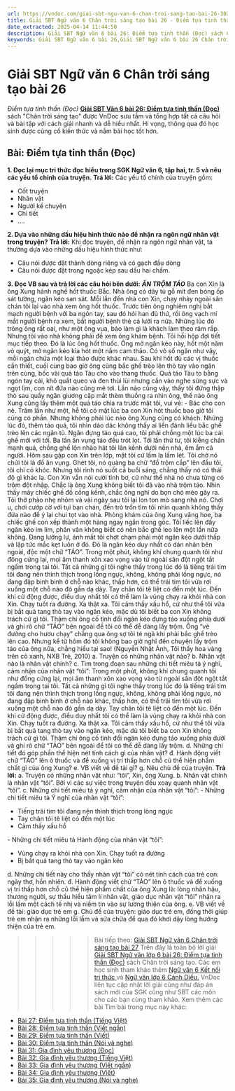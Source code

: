 ```yaml
---
url: https://vndoc.com/giai-sbt-ngu-van-6-chan-troi-sang-tao-bai-26-303863
title: Giải SBT Ngữ văn 6 Chân trời sáng tạo bài 26 - Điểm tựa tinh thần (Đọc) - VnDoc.com
date_extracted: 2025-04-14 11:44:50
description: Giải SBT Ngữ văn 6 bài 26: Điểm tựa tinh thần (Đọc) sách Chân trời sáng tạo với cuộc sống có đáp án chi tiết cho các bạn cùng tham khảo.
keywords: Giải SBT Ngữ văn 6 bài 26,Giải SBT Ngữ văn 6 bài 26 Chân trời sáng tạo,Giải sách bài tập Ngữ văn CTST lớp 6,Ngữ văn lớp 6 Chân trời sáng tạo,giải bài tập ngữ văn lớp 6,bài Điểm tựa tinh thần (Đọc)
---
```


# Giải SBT Ngữ văn 6 Chân trời sáng tạo bài 26
 _Điểm tựa tinh thần \(Đọc\)_
[**Giải SBT Văn 6 bài 26: Điểm tựa tinh thần \(Đọc\)**](<https://vndoc.com/giai-sbt-ngu-van-6-chan-troi-sang-tao-bai-26-303863>) sách "Chân trời sáng tạo" được VnDoc sưu tầm và tổng hợp tất cả câu hỏi và bài tập với cách giải nhanh và dễ hiểu nhất. Hi vọng, thông qua đó học sinh được củng cố kiến thức và nắm bài học tốt hơn.
## Bài: Điểm tựa tinh thần \(Đọc\)
**1\. Đọc lại mục tri thức đọc hiểu trong SGK Ngữ văn 6, tập hai, tr. 5 và nêu các yếu tố chính của truyện.**
**Trả lời:**
Các yếu tố chính của truyện gồm:
  * Cốt truyện
  * Nhân vật
  * Người kể chuyện
  * Chi tiết
  * ….

**2\. Dựa vào những dấu hiệu hình thức nào để nhận ra ngôn ngữ nhân vật trong truyện?**
**Trả lời:**
Khi đọc truyện, để nhận ra ngôn ngữ nhân vật, ta thường dựa vào những dấu hiệu hình thức như:
  * Câu nói được đặt thành dòng riêng và có gạch đầu dòng
  * Câu nói được đặt trong ngoặc kép sau dấu hai chấm.

**3\. Đọc VB sau và trả lời các câu hỏi bên dưới:**
**_ĂN TRỘM TÁO_**
Ba con Xin là ông Xung hành nghề hốt thuốc Bắc. Nhà ông có dãy tủ gỗ mít đen bóng ốp sát tường, ngăn kéo san sát. Mỗi lần đến nhà con Xin, chạy nhảy ngoài sân chán tôi lại vào nhà xem ông hốt thuốc.
Trước tiên ông nghiêm nghị bắt mạch người bệnh với ba ngón tay, sau đó hỏi han đủ thứ, rồi ông vạch mí mắt người bệnh ra xem, bắt người bệnh thẻ cả lưỡi ra nữa. Những lúc đó trông ông rất oai, như một ông vua, bảo làm gì là khách làm theo răm rắp.
Nhưng tôi vào nhà không phải đề xem ông khám bệnh. Tôi hồi hộp đợi tiết mục tiếp theo. Đó là lúc ông hốt thuốc.
Ông mở ngăn kéo này, hốt một năm vỏ quýt, mở ngăn kéo kia hót một nắm cam thảo. Có vô số ngăn như vậy, mỗi ngăn chứa một loại thảo được khác nhau.
Sau khi hốt đủ các vị thuốc cần thiết, cuối cùng bao giờ ông cũng bắc ghế trèo lên thò tay vào ngăn trên cùng, bốc vài quả táo Tàu cho vào thang thuốc.
Quả táo Tàu to bằng ngón tay cái, khô quắt queo và đen thùi lùi nhưng cắn vào nghe sừng sực và ngọt lịm, con nít đứa nào cũng mê tơi.
Lần nào cũng vậy, thấy tôi đứng thập thò sau quầy ngăn giương cặp mắt thèm thuồng ra nhìn ông, thế nào ông Xung cũng lấy thêm một quả táo chìa ra trước mặt tôi, vui vẻ:
\- Bác cho con nè.
Trăm lần như một, hễ tôi có mặt lúc ba con Xin hót thuốc bao giờ tôi cũng có phần. Nhưng không phải lúc nào ông Xung cũng có khách. Những lúc đó, thêm táo quá, tôi nhìn dáo dác không thấy ai liền đánh liều bắc ghế trèo lên các ngăn tủ. Ngăn đựng táo quá cao, tôi phải chồng một lúc ba cái ghế mới với tới.
Ba lần ăn vụng táo đều trót lọt.
Tới lần thứ tư, tôi kiễng chân mạnh quá, chồng ghế lộn nhào hát tôi lăn kềnh dưới nền nhà, êm ẩm cả người.
Hôm sau gặp con Xin trên lớp, mặt tôi cứ lấm la lấm lét. Tôi chờ nó chửi tôi là đồ ăn vụng. Ghét tôi, nó quàng ba chữ “đồ trộm cắp” lên đầu tôi, tôi chỉ có khóc.
Nhưng tôi rình nó suốt cả buổi sáng, chẳng thấy nó có thái độ gì khác lạ. Con Xin vẫn nói cười tỉnh bơ, cứ như thể nhà nó chưa từng có trộm đột nhập. Chắc là ông Xung không biết tôi đã vào nhà trộm táo. Nhìn thấy máy chiếc ghế đồ cồng kềnh, chắc ông nghĩ do bọn chó mèo gây ra. Tôi thở phào nhẹ nhõm và vài ngày sau tôi lại lon ton mò sang nhà nó.
Chơi u, chơi cướp cờ với tụi bạn chán, đến trò trốn tìm tôi nhìn quanh không thấy đứa nào để ý lại chui tọt vào nhà.
Phòng khám của ông Xung văng hoe, ba chiếc ghế con xếp thành một hàng ngay ngắn trong góc.
Tôi liếc lên đấy ngăn kéo im lìm, phân vân không biết có nên bắc ghế leo lên một lần nữa không.
Đang lưỡng lự, ánh mắt tôi chợt chạm phải một ngăn kéo dưới thấp và lập tức mắc kẹt luôn ở đó.
Đó là ngăn kéo duy nhất có dán nhãn bên ngoài, độc một chữ “TÁO”.
Trong một phút, không khí chung quanh tôi như đông cứng lại, mọi âm thanh xôn xao vọng vào từ ngoài sân đột ngột tắt ngấm trong tai tôi.
Tất cả những gì tôi nghe thấy trong lúc đó là tiếng trái tim tôi đang nên thình thịch trong lồng ngực, không, không phải lồng ngực, nó đang đập binh binh ở chỗ nào khác, thấp hơn, có thể trái tim tôi vừa rơi xuống một chỗ nào đó gần dạ dày.
Tay chân tôi tê liệt có đến một lúc. Đến khi cử động được, điều duy nhất tôi có thể làm là vùng chạy ra khỏi nhà con Xin. Chạy tuốt ra đường. Xa thật xa. Tôi cảm thấy xấu hổ, cứ như thể tôi vừa bị bắt quả tang thò tay vào ngăn kéo, mặc dù tôi biết ba con Xin không trách cứ gì tôi. Thậm chí ông cố tình đổi ngăn kéo đựng táo xuống phía dưới và ghi rõ chữ “TÁO” bên ngoài đề tôi có thể dễ dàng lấy trộm.
Ông “vẽ đường cho hươu chạy” chẳng qua ông sợ tôi té ngã khi phải bắc ghế trèo lên cao.
Nhưng kể từ hôm đó tôi không bao giờ nghĩ đến chuyện lấy trộm táo của ông nữa, chẳng hiểu tại sao\!
\(Nguyễn Nhật Ánh, Tôi thấy hoa vàng trên cỏ xanh, NXB Trẻ, 2010\)
a. Truyện có những nhân vật nào?
b. Nhân vật nào là nhân vật chính?
c. Tìm trong đoạn sau những chi tiết miêu tả ý nghĩ, cảm nhận của nhân vật “tôi”:
Trong một phút, không khí chung quanh tôi như đồng cứng lại, mọi âm thanh xôn xao vọng vào từ ngoài sân đột ngột tắt ngầm trong tai tôi.
Tất cả những gì tôi nghe thấy trong lúc đó là tiếng trái tim tôi đang nện thình thịch trong lồng ngực, không, không phải lồng ngực, nó đang đập binh binh ở chỗ nào khác, thấp hơn, có thể trái tim tôi vừa rơi xuống một chỗ nào đó gần dạ dày.
Tay chân tôi tê liệt có đến một lúc. Đến khi cử động được, điều duy nhất tôi có thể làm là vùng chạy ra khỏi nhà con Xin. Chạy tuốt ra đường. Xa thật xa. Tôi cảm thấy xấu hổ, cứ như thể tôi vừa bị bắt quả tang thò tay vào ngăn kéo, mặc dù tôi biết ba con Xin không trách cứ gì tôi. Thậm chí ông cố tình đổi ngăn kéo đựng táo xuống phía dưới và ghi rõ chữ “TÁO” bên ngoài để tôi có thể dễ dàng lấy trộm.
d. Những chi tiết đó góp phần thể hiện nét tính cách gì của nhân vật?
đ. Hành động viết chữ “TÁO” lên ô thuốc và để xuống vị trí thấp hơn chỗ cũ thể hiện phẩm chất gì của ông Xung?
e. VB viết về đề tài gì?
g. Nêu chủ đề của truyện.
**Trả lời:**
a. Truyện có những nhân vật như: “tôi”, Xin, ông Xung.
b. Nhân vật chính là nhân vật “tôi”. Bởi vì các sự việc trong truyện đều xoay quanh nhân vật “tôi”.
c. Những chi tiết miêu tả ý nghĩ, cảm nhận của nhân vật “tôi”:
\- Những chi tiết miêu tả Ý nghĩ của nhân vật “tôi”:
  * Tiếng trái tim tôi đang nện thình thịch trong lòng ngực
  * Tay chân tôi tê liệt có đến một lúc
  * Cảm thấy xấu hổ

\- Những chi tiết miêu tả Hành động của nhân vật “tôi”:
  * Vùng chạy ra khỏi nhà con Xin. Chạy tuốt ra đường
  * Bị bắt quả tang thò tay vào ngăn kéo

d. Những chi tiết này cho thấy nhân vật “tôi” có nét tính cách của trẻ con: ngây thơ, hồn nhiên.
đ. Hành động viết chữ “TÁO” lên ô thuốc và để xuống vị trí thấp hơn chỗ cũ thể hiện phẩm chất của ông Xung là: lòng nhân hậu, thương người, sự thấu hiểu tâm lí nhân vật, giáo dục nhân vật “tôi” nhận ra lỗi lầm một cách tế nhị và niềm tin vào sự lương thiện của ông.
e. VB viết về đề tài: giáo dục trẻ em
g. Chủ đề của truyện: giáo dục trẻ em, đồng thời giúp trẻ em nhận ra những lỗi lầm và sửa chữa để qua đó khơi dậy lòng hướng thiện của trẻ em.
>>>>> Bài tiếp theo: [Giải SBT Ngữ văn 6 Chân trời sáng tạo bài 27](<https://vndoc.com/giai-sbt-ngu-van-6-chan-troi-sang-tao-bai-27-303864>)
Trên đây là toàn bộ lời giải [Giải SBT Ngữ văn lớp 6 bài 26: Điểm tựa tinh thần \(Đọc\)](<https://vndoc.com/giai-sbt-ngu-van-6-chan-troi-sang-tao-bai-26-303863>) sách Chân trời sáng tạo. Các em học sinh tham khảo thêm [Ngữ văn 6 Kết nối tri thức ](<https://vndoc.com/mon-ngu-van-lop6>)và [Ngữ văn lớp 6 Cánh Diều.](<https://vndoc.com/ngu-van-6-sach-canh-dieu>) VnDoc liên tục cập nhật lời giải cũng như đáp án sách mới của SGK cũng như SBT các môn cho các bạn cùng tham khảo.
Xem thêm các bài Tìm bài trong mục này khác:
  * [Bài 27: Điểm tựa tinh thần \(Tiếng Việt\)](</giai-sbt-ngu-van-6-chan-troi-sang-tao-bai-27-303864>)
  * [Bài 28: Điểm tựa tinh thần \(Viết ngắn\)](</giai-sbt-ngu-van-6-chan-troi-sang-tao-bai-28-303865>)
  * [Bài 29: Điểm tựa tinh thần \(Viết\)](</giai-sbt-ngu-van-6-chan-troi-sang-tao-bai-29-303866>)
  * [Bài 30: Điểm tựa tinh thần \(Nói và nghe\)](</giai-sbt-ngu-van-6-chan-troi-sang-tao-bai-30-303867>)
  * [Bài 31: Gia đình yêu thương \(Đọc\)](</giai-sbt-ngu-van-6-chan-troi-sang-tao-bai-31-303876>)
  * [Bài 32: Gia đình yêu thương \(Tiếng Việt\)](</giai-sbt-ngu-van-6-chan-troi-sang-tao-bai-32-303877>)
  * [Bài 33: Gia đình yêu thương \(Viết ngắn\)](</giai-sbt-ngu-van-6-chan-troi-sang-tao-bai-33-303878>)
  * [Bài 34: Gia đình yêu thương \(Viết\)](</giai-sbt-ngu-van-6-chan-troi-sang-tao-bai-34-303879>)
  * [Bài 35: Gia đình yêu thương \(Nói và nghe\)](</giai-sbt-ngu-van-6-chan-troi-sang-tao-bai-35-303881>)

